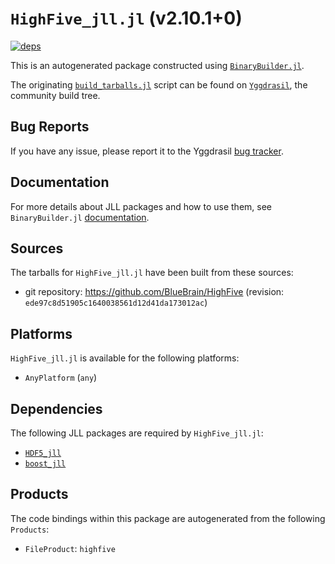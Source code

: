 # `HighFive_jll.jl` (v2.10.1+0)

[![deps](https://juliahub.com/docs/HighFive_jll/deps.svg)](https://juliahub.com/ui/Packages/General/HighFive_jll/)

This is an autogenerated package constructed using [`BinaryBuilder.jl`](https://github.com/JuliaPackaging/BinaryBuilder.jl).

The originating [`build_tarballs.jl`](https://github.com/JuliaPackaging/Yggdrasil/blob/18f1d3036dfe9e7d1779c3a44579d7c19da6d5e3/H/HighFive/build_tarballs.jl) script can be found on [`Yggdrasil`](https://github.com/JuliaPackaging/Yggdrasil/), the community build tree.

## Bug Reports

If you have any issue, please report it to the Yggdrasil [bug tracker](https://github.com/JuliaPackaging/Yggdrasil/issues).

## Documentation

For more details about JLL packages and how to use them, see `BinaryBuilder.jl` [documentation](https://docs.binarybuilder.org/stable/jll/).

## Sources

The tarballs for `HighFive_jll.jl` have been built from these sources:

* git repository: https://github.com/BlueBrain/HighFive (revision: `ede97c8d51905c1640038561d12d41da173012ac`)

## Platforms

`HighFive_jll.jl` is available for the following platforms:

* `AnyPlatform` (`any`)

## Dependencies

The following JLL packages are required by `HighFive_jll.jl`:

* [`HDF5_jll`](https://github.com/JuliaBinaryWrappers/HDF5_jll.jl)
* [`boost_jll`](https://github.com/JuliaBinaryWrappers/boost_jll.jl)

## Products

The code bindings within this package are autogenerated from the following `Products`:

* `FileProduct`: `highfive`
